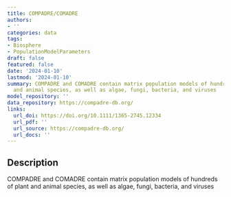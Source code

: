 ```yaml
---
title: COMPADRE/COMADRE
authors:
- ''
categories: data
tags:
- Biosphere
- PopulationModelParameters
draft: false
featured: false
date: '2024-01-10'
lastmod: '2024-01-10'
summary: COMPADRE and COMADRE contain matrix population models of hundreds of plant
  and animal species, as well as algae, fungi, bacteria, and viruses
model_repository: ''
data_repository: https://compadre-db.org/
links:
  url_doi: https://doi.org/10.1111/1365-2745.12334
  url_pdf: ''
  url_source: https://compadre-db.org/
  url_docs: ''
---
```


## Description

COMPADRE and COMADRE contain matrix population models of hundreds of plant and animal species, as well as algae, fungi, bacteria, and viruses


